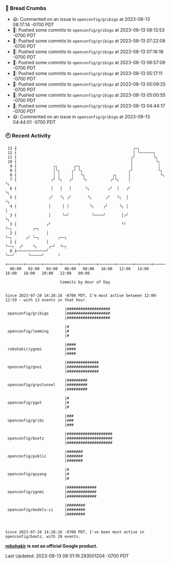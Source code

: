 ### 🍞 Bread Crumbs

 * 😃: Commented on an issue in `openconfig/gribigo` at 2023-08-13 08:17:14 -0700 PDT
 * 🚢: Pushed some commits to `openconfig/gribigo` at 2023-08-13 08:13:53 -0700 PDT
 * 🚢: Pushed some commits to `openconfig/gribigo` at 2023-08-13 07:22:08 -0700 PDT
 * 🚢: Pushed some commits to `openconfig/gribigo` at 2023-08-13 07:16:18 -0700 PDT
 * 🚢: Pushed some commits to `openconfig/gribigo` at 2023-08-13 06:57:09 -0700 PDT
 * 🚢: Pushed some commits to `openconfig/gribigo` at 2023-08-13 05:17:11 -0700 PDT
 * 🚢: Pushed some commits to `openconfig/gribigo` at 2023-08-13 05:09:25 -0700 PDT
 * 🚢: Pushed some commits to `openconfig/gribigo` at 2023-08-13 05:00:55 -0700 PDT
 * 🚢: Pushed some commits to `openconfig/gribigo` at 2023-08-13 04:44:17 -0700 PDT
 * 😃: Commented on an issue in `openconfig/gribigo` at 2023-08-13 04:44:01 -0700 PDT

### 🕘 Recent Activity
```
 13 ┼                                                   ╭─╮
 12 ┤                                                   │ ╰──────╮
 11 ┤                                                  ╭╯        ╰╮
 10 ┤                                                  │          ╰╮
  9 ┤                ╭╮       ╭─╮                      │           │
  9 ┤                │╰╮     ╭╯ ╰╮                    ╭╯           ╰╮
  8 ┤                │ │     │   ╰╮            ╭╮     │             ╰╮
  7 ┤               ╭╯ ╰╮   ╭╯    ╰╮          ╭╯╰╮    │              ╰╮
  6 ┤               │   │   │      ╰╮        ╭╯  │   ╭╯               ╰╮
  5 ┤              ╭╯   ╰╮ ╭╯       ╰╮      ╭╯   ╰╮  │                 ╰╮
  4 ┤              │     │ │         ╰╮    ╭╯     ╰╮ │                  │
  3 ┤              │     ╰─╯          ╰────╯       │╭╯                  ╰╮
  3 ┤             ╭╯                               ╰╯                    ╰─╮         ╭─╮
  2 ┤             │                                                        ╰─╮      ╭╯ ╰─╮        ╭──╮
  1 ┤             │                                                          ╰──╮  ╭╯    ╰╮     ╭─╯  ╰─╮
  0 ┼─────────────╯                                                             ╰──╯      ╰─────╯      ╰
    +───────+───────+───────+───────+───────+───────+───────+───────+───────+───────+───────+───────+────
  00:00   02:00   04:00   06:00   08:00   10:00   12:00   14:00   16:00   18:00   20:00   22:00   00:00   

						Commits by Hour of Day


Since 2023-07-28 14:28:16 -0700 PDT, I'm most active between 12:00-12:59 - with 13 events in that hour.

```



```
                          |###################
 openconfig/gribigo       |###################
                          |###################

                          |#
 openconfig/lemming       |#
                          |#

                          |####
 robshakir/ygnmi          |####
                          |####

                          |##############
 openconfig/gnoi          |##############
                          |##############

                          |#########
 openconfig/grpctunnel    |#########
                          |#########

                          |#
 openconfig/ygot          |#
                          |#

                          |###
 openconfig/gribi         |###
                          |###

                          |####################
 openconfig/bootz         |####################
                          |####################

                          |#######
 openconfig/public        |#######
                          |#######

                          |#
 openconfig/goyang        |#
                          |#

                          |#############
 openconfig/ygnmi         |#############
                          |#############

                          |########
 openconfig/models-ci     |########
                          |########



Since 2023-07-28 14:28:16 -0700 PDT, I've been most active in openconfig/bootz, with 20 events.

```
**[robshakir](mailto:robjs@google.com) is not an official Google product.**  


Last Updated: 2023-08-13 08:31:19.293501204 -0700 PDT
